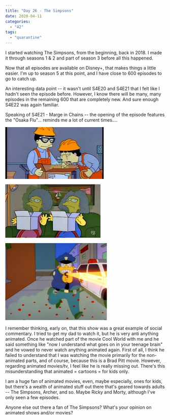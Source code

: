 ```yaml
---
title: "Day 26 - The Simpsons"
date: 2020-04-11
categories: 
  - "42"
tags: 
  - "quarantine"
---
```


I started watching The Simpsons, from the beginning, back in 2018. I made it through seasons 1 & 2 and part of season 3 before all this happened.

Now that all episodes are available on Disney+, that makes things a little easier. I'm up to season 5 at this point, and I have close to 600 episodes to go to catch up.

An interesting data point -- it wasn't until S4E20 and S4E21 that I felt like I hadn't seen the episode before. However, I know there will be many, many episodes in the remaining 600 that are completely new. And sure enough S4E22 was again familiar.

Speaking of S4E21 - Marge in Chains -- the opening of the episode features the "Osaka Flu"... reminds me a lot of current times....

![](images/simpsons-flu-3.jpeg?resize=163%2C163)

![](images/simpsons-flu-2.jpeg?resize=168%2C168)

![](images/simpsons-flu.jpg?resize=242%2C242)

I remember thinking, early on, that this show was a great example of social commentary. I tried to get my dad to watch it, but he is very anti anything animated. Once he watched part of the movie Cool World with me and he said something like "now I understand what goes on in your teenage brain" and he vowed to never watch anything animated again. First of all, I think he failed to understand that I was watching the movie primarily for the non-animated parts, and of course, because this is a Brad Pitt movie. However, regarding animated movies/tv, I feel like he is really missing out. There's this misunderstanding that animated = cartoons = for kids only.

I am a huge fan of animated movies, even, maybe especially, ones for kids, but there's a wealth of animated stuff out there that's geared towards adults -- The Simpsons, Archer, and so. Maybe Ricky and Morty, although I've only seen a few episodes.

Anyone else out there a fan of The Simpsons? What's your opinion on animated shows and/or movies?
